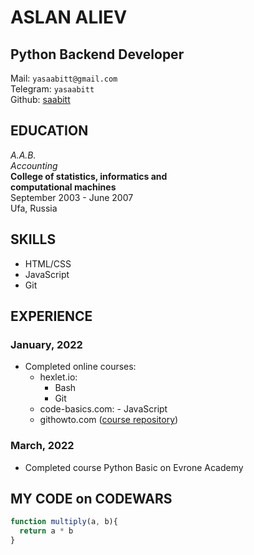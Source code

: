 # ASLAN ALIEV

## Python Backend Developer

Mail: `yasaabitt@gmail.com`  
Telegram: `yasaabitt`  
Github: [saabitt](https://github.com/saabitt/)

## EDUCATION

*A.A.B.*  
*Accounting*  
**College of statistics, informatics and  
computational machines**  
September 2003 - June 2007  
Ufa, Russia

## SKILLS

- HTML/CSS
- JavaScript
- Git

## EXPERIENCE

### January, 2022

- Completed online courses:
  - hexlet.io:
    - Bash
    - Git
  - code-basics.com:
        - JavaScript
  - githowto.com ([course repository](https://github.com/saabitt/githowtocom))  

### March, 2022

- Completed course Python Basic on Evrone Academy

## MY CODE on CODEWARS

```javascript
function multiply(a, b){
  return a * b
}
```
